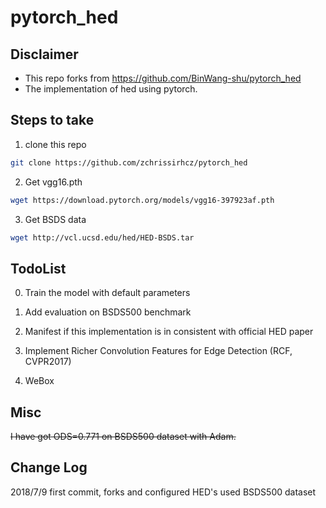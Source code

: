# pytorch_hed

## Disclaimer
* This repo forks from https://github.com/BinWang-shu/pytorch_hed
* The implementation of hed using pytorch.


## Steps to take

1. clone this repo
```bash
git clone https://github.com/zchrissirhcz/pytorch_hed
```

2. Get vgg16.pth
```bash
wget https://download.pytorch.org/models/vgg16-397923af.pth
```

3. Get BSDS data
```bash
wget http://vcl.ucsd.edu/hed/HED-BSDS.tar
```
 
## TodoList

0. Train the model with default parameters

1. Add evaluation on BSDS500 benchmark

2. Manifest if this implementation is in consistent with official HED paper

3. Implement Richer Convolution Features for Edge Detection (RCF, CVPR2017)

4. WeBox

## Misc
<del>I have got ODS=0.771 on BSDS500 dataset with Adam.</del>

## Change Log
2018/7/9  first commit, forks and configured HED's used BSDS500 dataset
